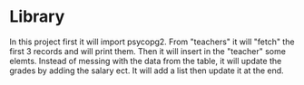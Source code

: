 # Library
In this project first it will import psycopg2.
From "teachers" it will "fetch" the first 3 records and will print them.
Then it will insert in the "teacher" some elemts.
Instead of messing with the data from the table, it will update the grades by adding the salary ect.
It will add a list then update it at the end. 

